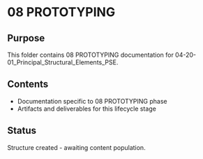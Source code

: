 # 08 PROTOTYPING

## Purpose
This folder contains 08 PROTOTYPING documentation for 04-20-01_Principal_Structural_Elements_PSE.

## Contents
- Documentation specific to 08 PROTOTYPING phase
- Artifacts and deliverables for this lifecycle stage

## Status
Structure created - awaiting content population.
